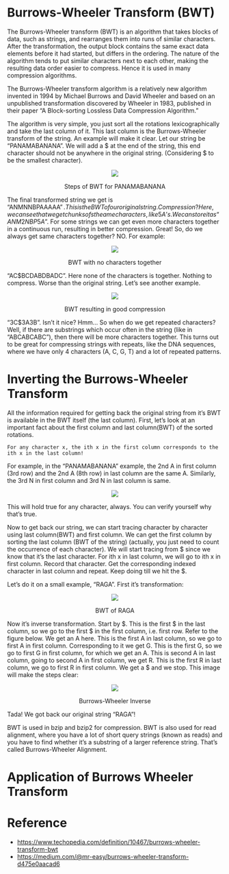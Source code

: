 # Burrows-Wheeler Transform (BWT)

The Burrows-Wheeler transform (BWT) is an algorithm that takes blocks of data, such as strings, and rearranges them into runs of similar characters. After the transformation, the output block contains the same exact data elements before it had started, but differs in the ordering. The nature of the algorithm tends to put similar characters next to each other, making the resulting data order easier to compress. Hence it is used in many compression algorithms.

The Burrows-Wheeler transform algorithm is a relatively new algorithm invented in 1994 by Michael Burrows and David Wheeler and based on an unpublished transformation discovered by Wheeler in 1983, published in their paper “A Block-sorting Lossless Data Compression Algorithm.”

The algorithm is very simple, you just sort all the rotations lexicographically and take the last column of it. This last column is the Burrows-Wheeler transform of the string. An example will make it clear. Let our string be “PANAMABANANA”. We will add a $ at the end of the string, this end character should not be anywhere in the original string. (Considering $ to be the smallest character).

<p align="center"><img src="https://user-images.githubusercontent.com/72177954/132737030-e38d2694-1f02-4f02-a99d-c9bb3f3c91dd.png"></p>
<p align="center">Steps of BWT for PANAMABANANA</p>

The final transformed string we get is “ANMNNBPAAAAA$”. This is the BWT of our original string. Compression? Here, we can see that we get chunks of sthe ame characters, like 5 A’s. We can store it as “ANM2NBP5A$”. For some strings we can get even more characters together in a continuous run, resulting in better compression. Great! So, do we always get same characters together? NO. For example:

<p align="center"><img src="https://user-images.githubusercontent.com/72177954/132737158-387004b4-99b6-4ffb-90e1-8139a739433f.png"></p>
<p align="center">BWT with no characters together</p>

“AC$BCDABDBADC”. Here none of the characters is together. Nothing to compress. Worse than the original string. Let’s see another example.

<p align="center"><img src="https://user-images.githubusercontent.com/72177954/132737275-66e39c0d-233d-46bc-a5dc-d626ed3dece8.png"></p>
<p align="center">BWT resulting in good compression</p>

“3C$3A3B”. Isn’t it nice? Hmm… So when do we get repeated characters? Well, if there are substrings which occur often in the string (like in “ABCABCABC”), then there will be more characters together. This turns out to be great for compressing strings with repeats, like the DNA sequences, where we have only 4 characters (A, C, G, T) and a lot of repeated patterns.

# Inverting the Burrows-Wheeler Transform
All the information required for getting back the original string from it’s BWT is available in the BWT itself (the last column). First, let’s look at an important fact about the first column and last column(BWT) of the sorted rotations.

`For any character x, the ith x in the first column corresponds to the ith x in the last column!`

For example, in the “PANAMABANANA” example, the 2nd A in first column (3rd row) and the 2nd A (8th row) in last column are the same A. Similarly, the 3rd N in first column and 3rd N in last column is same.

<p align="center"><img src="https://user-images.githubusercontent.com/72177954/132735711-b8ca5aeb-0acd-4e7a-a83e-ab239ca98ae0.png"></p>

This will hold true for any character, always. You can verify yourself why that’s true.

Now to get back our string, we can start tracing character by character using last column(BWT) and first column. We can get the first column by sorting the last column (BWT of the string) (actually, you just need to count the occurrence of each character). We will start tracing from $ since we know that it’s the last character. For ith x in last column, we will go to ith x in first column. Record that character. Get the corresponding indexed character in last column and repeat. Keep doing till we hit the $.

Let’s do it on a small example, “RAGA”. First it’s transformation:

<p align="center"><img src="https://user-images.githubusercontent.com/72177954/132735872-52f08048-9145-4a15-b8f7-50a5dcdc899b.png"></p>
<p align="center">BWT of RAGA</p>

Now it’s inverse transformation. Start by $. This is the first $ in the last column, so we go to the first $ in the first column, i.e. first row. Refer to the figure below. We get an A here. This is the first A in last column, so we go to first A in first column. Corresponding to it we get G. This is the first G, so we go to first G in first column, for which we get an A. This is second A in last column, going to second A in first column, we get R. This is the first R in last column, we go to first R in first column. We get a $ and we stop. This image will make the steps clear:

<p align="center"><img src="https://user-images.githubusercontent.com/72177954/132736087-98126b91-2291-47c9-a8ed-a8b7477a03ae.jpg"></p>
<p align="center">Burrows-Wheeler Inverse</p>

Tada! We got back our original string “RAGA”!

BWT is used in bzip and bzip2 for compression. BWT is also used for read alignment, where you have a lot of short query strings (known as reads) and you have to find whether it’s a substring of a larger reference string. That’s called Burrows-Wheeler Alignment.

# Application of Burrows Wheeler Transform


# Reference 
* https://www.techopedia.com/definition/10467/burrows-wheeler-transform-bwt
* https://medium.com/@mr-easy/burrows-wheeler-transform-d475e0aacad6
